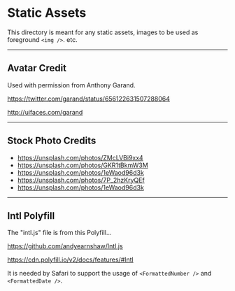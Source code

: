 # Static Assets

This directory is meant for any static assets,
images to be used as foreground `<img />`. etc.

---

## Avatar Credit

Used with permission from Anthony Garand.

https://twitter.com/garand/status/656122631507288064

http://uifaces.com/garand

---

## Stock Photo Credits

* https://unsplash.com/photos/ZMcLVBi9xx4
* https://unsplash.com/photos/GKR1tBkmW3M
* https://unsplash.com/photos/1eWaod96d3k
* https://unsplash.com/photos/7P_2hzKryQEf
* https://unsplash.com/photos/1eWaod96d3k

---

## Intl Polyfill

The "intl.js" file is from this Polyfill…

https://github.com/andyearnshaw/Intl.js

https://cdn.polyfill.io/v2/docs/features/#Intl

It is needed by Safari to support the usage of
`<FormattedNumber />` and `<FormattedDate />`.